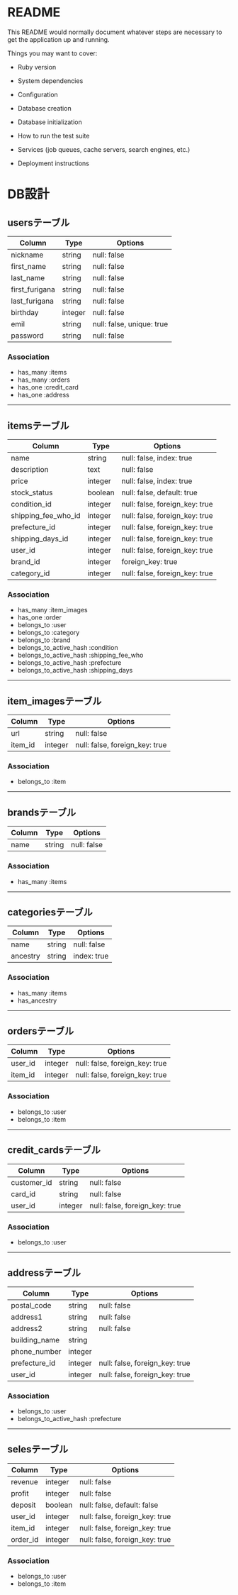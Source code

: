 # README

This README would normally document whatever steps are necessary to get the
application up and running.

Things you may want to cover:

* Ruby version

* System dependencies

* Configuration

* Database creation

* Database initialization

* How to run the test suite

* Services (job queues, cache servers, search engines, etc.)

* Deployment instructions

# DB設計

## usersテーブル
|Column|Type|Options|
|------|----|-------|
|nickname|string|null: false|
|first_name|string|null: false|
|last_name|string|null: false|
|first_furigana|string|null: false|
|last_furigana|string|null: false|
|birthday|integer|null: false|
|emil|string|null: false, unique: true|
|password|string|null: false|

### Association
- has_many :items
- has_many :orders
- has_one :credit_card
- has_one :address

---------------------------------------------------------------

## itemsテーブル
|Column|Type|Options|
|------|----|-------|
|name|string|null: false, index: true|
|description|text|null: false|
|price|integer|null: false, index: true|
|stock_status|boolean|null: false, default: true|
|condition_id|integer|null: false, foreign_key: true|
|shipping_fee_who_id|integer|null: false, foreign_key: true|
|prefecture_id|integer|null: false, foreign_key: true|
|shipping_days_id|integer|null: false, foreign_key: true|
|user_id|integer|null: false, foreign_key: true|
|brand_id|integer|foreign_key: true|
|category_id|integer|null: false, foreign_key: true|

### Association
- has_many :item_images
- has_one :order
- belongs_to :user
- belongs_to :category
- belongs_to :brand
- belongs_to_active_hash :condition
- belongs_to_active_hash :shipping_fee_who
- belongs_to_active_hash :prefecture
- belongs_to_active_hash :shipping_days

---------------------------------------------------------------

## item_imagesテーブル
|Column|Type|Options|
|------|----|-------|
|url|string|null: false|
|item_id|integer|null: false, foreign_key: true|

### Association
- belongs_to :item

---------------------------------------------------------------

## brandsテーブル
|Column|Type|Options|
|------|----|-------|
|name|string|null: false|

### Association
- has_many :items

---------------------------------------------------------------

## categoriesテーブル
|Column|Type|Options|
|------|----|-------|
|name|string|null: false|
|ancestry|string|index: true|

### Association
- has_many :items
- has_ancestry

---------------------------------------------------------------

## ordersテーブル
|Column|Type|Options|
|------|----|-------|
|user_id|integer|null: false, foreign_key: true|
|item_id|integer|null: false, foreign_key: true|

### Association
- belongs_to :user
- belongs_to :item

---------------------------------------------------------------

## credit_cardsテーブル
|Column|Type|Options|
|------|----|-------|
|customer_id|string|null: false|
|card_id|string|null: false|
|user_id|integer|null: false, foreign_key: true|

### Association
- belongs_to :user

---------------------------------------------------------------

## addressテーブル
|Column|Type|Options|
|------|----|-------|
|postal_code|string|null: false|
|address1|string|null: false|
|address2|string|null: false|
|building_name|string|
|phone_number|integer|
|prefecture_id|integer|null: false, foreign_key: true|
|user_id|integer|null: false, foreign_key: true|

### Association
- belongs_to :user
- belongs_to_active_hash :prefecture

---------------------------------------------------------------

## selesテーブル
|Column|Type|Options|
|------|----|-------|
|revenue|integer|null: false|
|profit|integer|null: false|
|deposit|boolean|null: false, default: false|
|user_id|integer|null: false, foreign_key: true|
|item_id|integer|null: false, foreign_key: true|
|order_id|integer|null: false, foreign_key: true|

### Association
- belongs_to :user
- belongs_to :item
